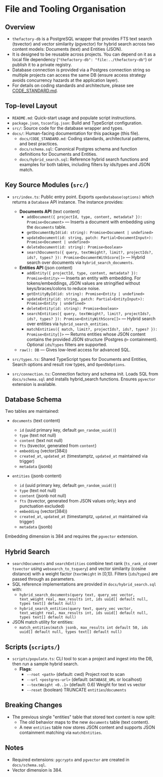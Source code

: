 # File and Tooling Organisation

## Overview

- `thefactory-db` is a PostgreSQL wrapper that provides FTS text search (tsvector) and vector similarity (pgvector) for hybrid search across two content models: Documents (text) and Entities (JSON).
- It is designed to be reusable across projects. You can depend on it as a local file dependency (`"thefactory-db": "file:../thefactory-db"`) or publish it to a private registry.
- Database connection is provided via a Postgres connection string so multiple projects can access the same DB (ensure access strategy avoids concurrency hazards at the application layer).
- For details on coding standards and architecture, please see [CODE_STANDARD.md](./CODE_STANDARD.md).

## Top-level Layout

- `README.md`: Quick-start usage and populate script instructions.
- `package.json`, `tsconfig.json`: Build and TypeScript configuration.
- `src/`: Source code for the database wrapper and types.
- `docs/`: Human-facing documentation for this package (this file).
  - `docs/CODE_STANDARD.md`: Coding standards, architectural patterns, and best practices.
  - `docs/schema.sql`: Canonical Postgres schema and function definitions for Documents and Entities.
  - `docs/hybrid_search.sql`: Reference hybrid search functions and examples for both tables, including filters by ids/types and JSON match.

## Key Source Modules (`src/`)

- `src/index.ts`: Public entry point. Exports `openDatabase(options)` which returns a `Database` API instance. The instance provides:
  - **Documents API** (text content)
    - `addDocument({ projectId, type, content, metadata? }): Promise<Document>` — Inserts a document with embedding using the `documents` table.
    - `getDocumentById(id: string): Promise<Document | undefined>`
    - `updateDocument(id: string, patch: Partial<DocumentInput>): Promise<Document | undefined>`
    - `deleteDocument(id: string): Promise<boolean>`
    - `searchDocuments({ query, textWeight?, limit?, projectIds?, ids?, types? }): Promise<DocumentWithScore[]>` — Hybrid search over documents via `hybrid_search_documents`.
  - **Entities API** (json content)
    - `addEntity({ projectId, type, content, metadata? }): Promise<Entity>` — Inserts an entity with embedding. For tokens/embeddings, JSON values are stringified without keys/braces/colons to reduce noise.
    - `getEntityById(id: string): Promise<Entity | undefined>`
    - `updateEntity(id: string, patch: Partial<EntityInput>): Promise<Entity | undefined>`
    - `deleteEntity(id: string): Promise<boolean>`
    - `searchEntities({ query, textWeight?, limit?, projectIds?, ids?, types? }): Promise<EntityWithScore[]>` — Hybrid search over entities via `hybrid_search_entities`.
    - `matchEntities({ match, limit?, projectIds?, ids?, types? }): Promise<Entity[]>` — Returns entities whose JSON content contains the provided JSON structure (Postgres `@>` containment). Optional `ids`/`types` filters are supported.
  - `raw(): DB` — Gives low-level access for advanced SQL.

- `src/types.ts`: Shared TypeScript types for Documents and Entities, Search options and result row types, and `OpenDbOptions`.
- `src/connection.ts`: Connection factory and schema init. Loads SQL from `docs/schema.sql` and installs hybrid_search functions. Ensures `pgvector` extension is available.

## Database Schema

Two tables are maintained:

- `documents` (text content)
  - `id` (uuid primary key, default `gen_random_uuid()`)
  - `type` (text not null)
  - `content` (text not null)
  - `fts` (tsvector, generated from `content`)
  - `embedding` (vector(384))
  - `created_at`, `updated_at` (timestamptz, `updated_at` maintained via trigger)
  - `metadata` (jsonb)

- `entities` (jsonb content)
  - `id` (uuid primary key, default `gen_random_uuid()`)
  - `type` (text not null)
  - `content` (jsonb not null)
  - `fts` (tsvector, generated from JSON values only; keys and punctuation excluded)
  - `embedding` (vector(384))
  - `created_at`, `updated_at` (timestamptz, `updated_at` maintained via trigger)
  - `metadata` (jsonb)

Embedding dimension is 384 and requires the `pgvector` extension.

## Hybrid Search

- `searchDocuments` and `searchEntities` combine text rank (`ts_rank_cd` over `tsvector` using `websearch_to_tsquery`) and vector similarity (cosine distance) with a weight factor (`textWeight` in [0,1]). Filters (`ids`/`types`) are passed through as parameters.
- SQL reference implementations are provided in `docs/hybrid_search.sql` with:
  - `hybrid_search_documents(query text, query_vec vector, text_weight real, max_results int, ids uuid[] default null, types text[] default null)`
  - `hybrid_search_entities(query text, query_vec vector, text_weight real, max_results int, ids uuid[] default null, types text[] default null)`
- JSON match utility for entities:
  - `match_entities(match jsonb, max_results int default 50, ids uuid[] default null, types text[] default null)`

## Scripts (`scripts/`)

- `scripts/populate.ts`: CLI tool to scan a project and ingest into the DB, then run a sample hybrid search.
  - **Flags**:
    - `--root <path>` (default: cwd) Project root to scan
    - `--url <postgres-url>` (default: `DATABASE_URL` or localhost)
    - `--textWeight <0..1>` (default: 0.6) Weight for text vs vector
    - `--reset` (boolean) TRUNCATE `entities`/`documents`

## Breaking Changes

- The previous single "entities" table that stored text content is now split:
  - The old behavior maps to the new `documents` table (text content).
  - A new `entities` table now stores JSON content and supports JSON containment matching via `matchEntities`.

## Notes

- Required extensions: `pgcrypto` and `pgvector` are created in `docs/schema.sql`.
- Vector dimension is 384.